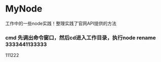 # MyNode
工作中的一些node实践！整理实践了官网API提供的方法   

### cmd 先调出命令窗口，然后cd进入工作目录，执行node rename   3333441133333
111222

